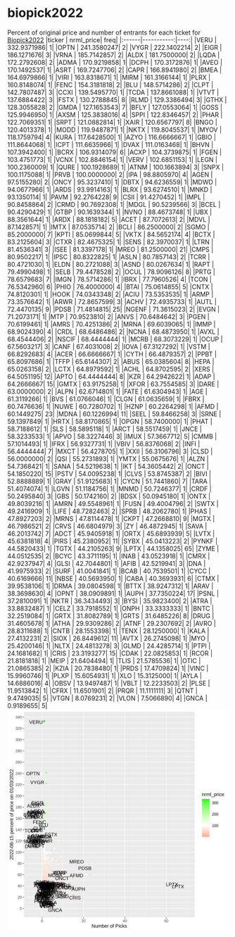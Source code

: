 # biopick2022
Percent of original price and number of entrants for each ticket for [Biopick2022](https://twitter.com/hashtag/Biopick2022)
|ticker |  nrml_price| freq|
|:------|-----------:|----:|
|VERU   | 332.9371986|    1|
|OPTN   | 241.3580247|    2|
|VYGR   | 222.1402214|    2|
|EIGR   | 186.1271676|    3|
|VRNA   | 185.7142857|    2|
|ALDX   | 181.7500000|    2|
|LQDA   | 172.2792608|    2|
|ADMA   | 170.9219858|    1|
|DCPH   | 170.3172876|    1|
|AVEO   | 170.1492537|    1|
|ASRT   | 169.7247706|    2|
|CAPR   | 166.8941980|    2|
|BMEA   | 164.6979866|    1|
|VIRI   | 163.8318671|    1|
|MIRM   | 161.3166144|    1|
|PLRX   | 160.8148074|    1|
|FENC   | 154.3181818|    2|
|BLU    | 148.5714286|    2|
|CLPT   | 142.7807487|    3|
|CCXI   | 139.5495770|    1|
|TCDA   | 137.8661088|    1|
|VTVT   | 137.6884422|    3|
|FSTX   | 130.2788845|    8|
|RLMD   | 129.3386494|    3|
|GTHX   | 128.3055828|    2|
|GMDA   | 127.1653543|    7|
|BFLY   | 127.0553064|    1|
|GOSS   | 125.9946950|    1|
|AXSM   | 125.3838016|    4|
|SPPI   | 122.8346457|    2|
|PHAR   | 122.7069351|    1|
|SRPT   | 121.0882814|    1|
|XAIR   | 120.6567797|    8|
|BNGO   | 120.4013378|    1|
|MODD   | 119.9487871|    1|
|NKTX   | 119.8045537|    1|
|MYOV   | 118.1759794|    4|
|KURA   | 117.6428500|    1|
|AZYO   | 116.6666667|    1|
|GBIO   | 111.8644068|    1|
|ICPT   | 111.6635966|    1|
|DVAX   | 111.0163468|    1|
|BHVN   | 107.3942400|    1|
|BCRX   | 106.9314079|    6|
|ACXP   | 104.3739875|    1|
|FGEN   | 103.4751773|    1|
|VCNX   | 102.8846154|    1|
|VERV   | 102.6851153|    1|
|LEGN   | 100.2360009|    1|
|QURE   | 100.1928689|    1|
|ATNM   | 100.1663894|    3|
|SNPX   | 100.1175088|    1|
|PRVB   | 100.0000000|    2|
|IPA    |  98.8805970|    4|
|AGEN   |  97.5155280|    2|
|ONCY   |  95.3237410|    1|
|DBTX   |  94.6236559|    1|
|MDWD   |  94.0677966|    1|
|ARDS   |  93.9914163|    1|
|BLRX   |  93.6274510|    1|
|MNKD   |  93.1350114|    1|
|PAVM   |  92.2764228|    9|
|CSII   |  91.4270452|    1|
|IMPL   |  90.8458864|    2|
|CRMD   |  90.7692308|    1|
|MDGL   |  90.5239566|    3|
|BCEL   |  90.4290429|    1|
|GTBP   |  90.1639344|    1|
|NVNO   |  88.4673748|    1|
|UBX    |  88.3561644|    1|
|ARDX   |  88.1818182|    5|
|ACET   |  87.7072613|    2|
|MDVL   |  87.1428571|    1|
|IMTX   |  87.0535714|    2|
|BCLI   |  86.2500000|    2|
|SGMO   |  85.2000000|    7|
|KPTI   |  85.0699844|    5|
|VKTX   |  84.5652174|    4|
|BCTX   |  83.2125604|    3|
|CTXR   |  82.4675325|    1|
|SENS   |  82.3970037|    1|
|LTRN   |  81.4536341|    3|
|ISEE   |  81.3397178|    1|
|MREO   |  81.2500000|   21|
|CMPS   |  80.9502217|    1|
|IPSC   |  80.8322825|    1|
|ASLN   |  80.7857143|    2|
|TCRR   |  80.4721030|    1|
|ELDN   |  80.2721088|    3|
|ASND   |  80.0267634|    1|
|RAPT   |  79.4990498|    1|
|SELB   |  79.4478528|    2|
|OCUL   |  78.9096126|    8|
|PRTG   |  78.6579683|    7|
|IMGN   |  78.5714286|    1|
|IBRX   |  77.7960526|    4|
|TCON   |  76.5342960|    6|
|PHIO   |  76.4000000|    4|
|BTAI   |  75.0614855|    5|
|CNTX   |  74.8120301|    1|
|HOOK   |  74.0343348|    2|
|ACIU   |  73.5353535|    1|
|ARMP   |  73.3576642|    1|
|ARWR   |  72.8657599|    3|
|ACHV   |  72.4935733|    1|
|AUTL   |  72.4470135|    9|
|PDSB   |  71.4814815|   25|
|NGENF  |  71.3615023|    2|
|EVGN   |  71.2073171|    1|
|MTP    |  70.9523810|    2|
|ANVS   |  70.6484642|    3|
|PGEN   |  70.6199461|    1|
|AMRS   |  70.4251386|    2|
|MRNA   |  69.6039065|    1|
|IMMP   |  68.9024390|    4|
|CRDL   |  68.6486486|    2|
|NCNA   |  68.4873950|    1|
|AVXL   |  68.4544406|    2|
|NSCIF  |  68.4444444|    1|
|MCRB   |  68.3073229|    1|
|OCUP   |  67.5603217|    3|
|CANF   |  67.4031008|    2|
|IOVA   |  67.3127292|    1|
|VSTM   |  66.8292683|    4|
|ACER   |  66.6666667|    1|
|CYTH   |  66.4879357|    2|
|PPBT   |  65.8097686|    1|
|TFFP   |  65.6144307|    2|
|ABUS   |  65.0385604|    8|
|HEPA   |  65.0263158|    2|
|LCTX   |  64.8979592|    1|
|ACHL   |  64.8702595|    2|
|XERS   |  64.5051195|   12|
|APTO   |  64.4444444|    8|
|KZR    |  64.2942622|    1|
|ADAP   |  64.2666667|   15|
|GMTX   |  63.9175258|    1|
|XFOR   |  63.7554585|    3|
|DARE   |  63.0000000|    2|
|ALPN   |  62.6714801|    1|
|FATE   |  61.6304943|    1|
|AGE    |  61.3119266|    1|
|BVS    |  61.0766046|    1|
|CLGN   |  61.0635659|    1|
|FBRX   |  60.7476636|    1|
|NUWE   |  60.7280702|    1|
|HZNP   |  60.2264298|    1|
|AFMD   |  60.1449275|   23|
|MDNA   |  60.1226994|   11|
|SEEL   |  59.8466258|    3|
|SRNE   |  59.1397849|    1|
|HRTX   |  58.8170865|    1|
|OPGN   |  58.7400000|    1|
|PHAT   |  58.7188612|    1|
|SLS    |  58.5895118|    1|
|ARCT   |  58.5517459|    1|
|JNCE   |  58.3233533|    1|
|APVO   |  58.3227446|    3|
|IMUX   |  57.3667712|    5|
|CMMB   |  57.1014493|    1|
|IFRX   |  56.9327731|    1|
|VBIV   |  56.8376068|    2|
|INFI   |  56.4444444|    7|
|MXCT   |  56.4278705|    1|
|XXII   |  56.3106796|    3|
|CLSD   |  56.0000000|    2|
|QSI    |  55.2731893|    1|
|YMTX   |  55.0675676|    1|
|ALZN   |  54.7368421|    1|
|SANA   |  54.5219638|    1|
|IKT    |  54.3605442|    2|
|ONCT   |  54.1850220|   15|
|PSTV   |  54.0095238|    1|
|CLVS   |  53.8745387|    2|
|BIVI   |  52.8888889|    1|
|GRAY   |  51.9125683|    1|
|CYCN   |  51.7441860|    7|
|TARA   |  51.4074074|    1|
|LGVN   |  51.1184756|    1|
|MNMD   |  50.7246377|    1|
|CRDF   |  50.2495840|    3|
|GBS    |  50.1742160|    2|
|BDSX   |  50.0945180|    1|
|ONTX   |  49.8039216|    1|
|AMRN   |  49.5548961|    1|
|FUSN   |  49.4004796|    2|
|SWTX   |  49.2416909|    1|
|LIFE   |  48.7282463|    2|
|SPRB   |  48.2062780|    1|
|PHAS   |  47.8927203|    2|
|MRNS   |  47.8114478|    1|
|CKPT   |  47.2668810|    9|
|MGTX   |  46.7986521|    2|
|CRVS   |  46.6804979|    3|
|ZY     |  46.4872945|    1|
|SAVA   |  46.2013742|    7|
|ADCT   |  45.9405918|    1|
|ORTX   |  45.6893939|    5|
|LVTX   |  45.6381818|    4|
|PIRS   |  45.2380952|   11|
|SYBX   |  45.0413223|    2|
|PYNKF  |  44.5820433|    1|
|TGTX   |  44.2105263|    9|
|LPTX   |  44.1358025|   65|
|ZYME   |  44.0512535|    2|
|BCYC   |  43.3711195|    1|
|INAB   |  43.0523918|    1|
|CMRX   |  42.9237947|    4|
|GLSI   |  42.7044801|    1|
|AFIB   |  42.5219941|    3|
|DNA    |  41.9975933|    2|
|SURF   |  41.0041841|    1|
|BCAB   |  40.7539501|    1|
|CYCC   |  40.6169666|   11|
|NBSE   |  40.5693950|    1|
|CABA   |  40.3693931|    6|
|CTMX   |  39.9538106|    1|
|DRMA   |  39.0804598|    1|
|BTTX   |  38.9247312|    1|
|ARAV   |  38.3698630|    4|
|OPNT   |  38.0909891|    1|
|AUPH   |  37.7350224|   17|
|PSNL   |  37.2810091|    1|
|NKTR   |  36.3434493|    3|
|BYSI   |  35.9823400|    2|
|ATRA   |  33.8832487|    1|
|CELZ   |  33.7918552|    1|
|ONPH   |  33.3333333|    1|
|BNTC   |  32.2519084|    1|
|GRTX   |  31.8082789|    1|
|GRTS   |  31.6485226|    8|
|DRUG   |  31.4605678|    1|
|ATHA   |  29.9309286|    2|
|ATNF   |  29.2307692|    2|
|AVRO   |  28.8311688|    1|
|CNTB   |  28.1553398|    1|
|TENX   |  28.1250000|    1|
|KALA   |  27.4132231|    2|
|SIOX   |  26.8449612|   11|
|AVTX   |  26.2745098|    1|
|MYO    |  25.4200146|    1|
|NLTX   |  24.4813278|    3|
|GLMD   |  24.4285714|    1|
|PTPI   |  24.1681682|    1|
|CRIS   |  23.3193277|   15|
|CDAK   |  22.0825853|    1|
|RCOR   |  21.8181818|    1|
|MEIP   |  21.6404494|    1|
|TLIS   |  21.5785536|    1|
|OTIC   |  21.0865385|    2|
|KZIA   |  20.7838480|    1|
|PRDS   |  17.4709824|    1|
|VINC   |  15.9960746|    1|
|PLXP   |  15.6054931|    1|
|XLO    |  15.3125000|    1|
|AYLA   |  14.6886016|    4|
|OBSV   |  13.9497487|    1|
|VBLT   |  12.2233503|    2|
|PLSE   |  11.9513842|    1|
|CFRX   |  11.6501901|    2|
|PRQR   |  11.1111111|    3|
|QTNT   |   9.4749035|    5|
|VTGN   |   8.0769231|    2|
|VLON   |   7.5066890|    4|
|GNCA   |   0.9189655|    5|
![retvspicks](biopicks.png?raw=true)
